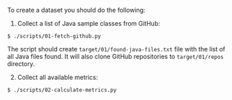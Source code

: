 To create a dataset you should do the following:

1. Collect a list of Java sample classes from GitHub:

```
$ ./scripts/01-fetch-github.py
```

The script should create `target/01/found-java-files.txt` file with the list
of all Java files found. It will also clone GitHub repositories to
`target/01/repos` directory.

2. Collect all available metrics:

```
$ ./scripts/02-calculate-metrics.py
```


